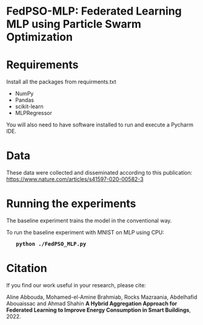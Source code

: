 #  FedPSO-MLP: Federated Learning MLP using Particle Swarm Optimization

# Requirements
Install all the packages from requirments.txt
<ul>
<li>NumPy
<li>Pandas
<li>scikit-learn
<li>MLPRegressor
</ul>
You will also need to have software installed to run and execute a Pycharm IDE.

# Data

These data were collected and disseminated according to this publication: https://www.nature.com/articles/s41597-020-00582-3

# Running the experiments
The baseline experiment trains the model in the conventional way.

To run the baseline experiment with MNIST on MLP using CPU:<br>
<pre><b> &nbsp; python ./FedPSO_MLP.py </b> </pre>

# Citation
If you find our work useful in your research, please cite:

Aline Abbouda, Mohamed-el-Amine Brahmiab, Rocks Mazraania, Abdelhafid Abouaissac and Ahmad Shahin <b>A Hybrid Aggregation Approach for Federated Learning to Improve Energy Consumption in Smart Buildings</b>, 2022.
